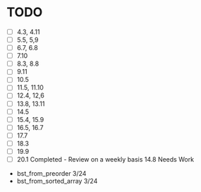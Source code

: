 # TODO
- [ ] 4.3, 4.11
- [ ] 5.5, 5,9
- [ ] 6.7, 6.8
- [ ] 7.10
- [ ] 8.3, 8.8
- [ ] 9.11
- [ ] 10.5
- [ ] 11.5, 11.10
- [ ] 12.4, 12,6
- [ ] 13.8, 13.11
- [ ] 14.5
- [ ] 15.4, 15.9
- [ ] 16.5, 16.7
- [ ] 17.7
- [ ] 18.3
- [ ] 19.9
- [ ] 20.1
Completed - Review on a weekly basis
14.8
Needs Work
- bst_from_preorder 3/24
- bst_from_sorted_array 3/24
